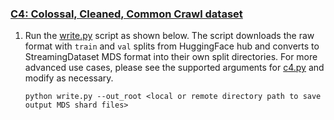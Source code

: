 ### [C4: Colossal, Cleaned, Common Crawl dataset](https://huggingface.co/datasets/c4)

1. Run the [write.py](https://github.com/mosaicml/streaming/blob/main/examples/text/c4/write.py) script as shown below. The script downloads the raw format with `train` and `val` splits from HuggingFace hub and converts to StreamingDataset MDS format into their own split directories. For more advanced use cases, please see the supported arguments for [c4.py](https://github.com/mosaicml/streaming/blob/main/examples/text/c4/convert/write.py) and modify as necessary.
    <!--pytest.mark.skip-->
    ```
    python write.py --out_root <local or remote directory path to save output MDS shard files>
    ```
